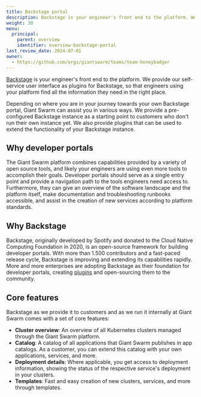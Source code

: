 ```yaml
---
title: Backstage portal
description: Backstage is your engineer's front end to the platform. We provide our self-service user interface as plugins for Backstage, so that engineers using your platform find all the information they need in the right place.
weight: 30
menu:
  principal:
    parent: overview
    identifier: overview-backstage-portal
last_review_date: 2024-07-01
owner:
  - https://github.com/orgs/giantswarm/teams/team-honeybadger
---
```


[Backstage](https://backstage.io/) is your engineer's front end to the platform. We provide our self-service user interface as plugins for Backstage, so that engineers using your platform find all the information they need in the right place.

Depending on where you are in your journey towards your own Backstage portal, Giant Swarm can assist you in various ways. We provide a pre-configured Backstage instance as a starting point to customers who don't run their own instance yet. We also provide plugins that can be used to extend the functionality of your Backstage instance.

## Why developer portals

The Giant Swarm platform combines capabilities provided by a variety of open source tools, and likely your engineers are using even more tools to accomplish their goals. Developer portals should serve as a single entry point and provide a navigation path to the tools engineers need access to. Furthermore, they can give an overview of the software landscape and the platform itself, make documentation and troubleshooting runbooks accessible, and assist in the creation of new services according to platform standards.

## Why Backstage

Backstage, originally developed by Spotify and donated to the Cloud Native Computing Foundation in 2020, is an open-source framework for building developer portals. With more than 1.500 contributors and a fast-paced release cycle, Backstage is improving and extending its capabilities rapidly. More and more enterprises are adopting Backstage as their foundation for developer portals, creating [plugins](https://backstage.io/plugins/) and open-sourcing them to the community.

## Core features

Backstage as we provide it to customers and as we run it internally at Giant Swarm comes with a set of core features:

- **Cluster overview**: An overview of all Kubernetes clusters managed through the Giant Swarm platform.
- **Catalog**: A catalog of all applications that Giant Swarm publishes in app catalogs. As a customer, you can extend this catalog with your own applications, services, and more.
- **Deployment details**: Where applicable, you get access to deployment information, showing the status of the respective service's deployment in your clusters.
- **Templates**: Fast and easy creation of new clusters, services, and more through templates.
